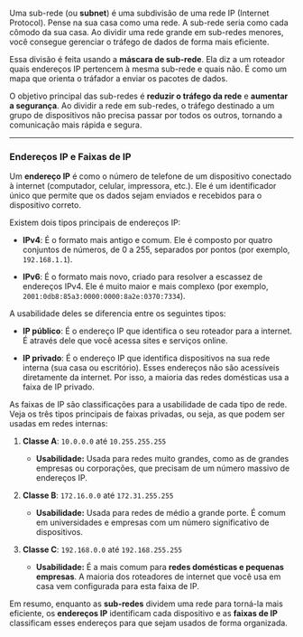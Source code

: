 Uma sub-rede (ou **subnet**) é uma subdivisão de uma rede IP (Internet Protocol). Pense na sua casa como uma rede. A sub-rede seria como cada cômodo da sua casa. Ao dividir uma rede grande em sub-redes menores, você consegue gerenciar o tráfego de dados de forma mais eficiente.

Essa divisão é feita usando a **máscara de sub-rede**. Ela diz a um roteador quais endereços IP pertencem à mesma sub-rede e quais não. É como um mapa que orienta o tráfador a enviar os pacotes de dados.

O objetivo principal das sub-redes é **reduzir o tráfego da rede** e **aumentar a segurança**. Ao dividir a rede em sub-redes, o tráfego destinado a um grupo de dispositivos não precisa passar por todos os outros, tornando a comunicação mais rápida e segura.

---

### Endereços IP e Faixas de IP

Um **endereço IP** é como o número de telefone de um dispositivo conectado à internet (computador, celular, impressora, etc.). Ele é um identificador único que permite que os dados sejam enviados e recebidos para o dispositivo correto.

Existem dois tipos principais de endereços IP:

- **IPv4**: É o formato mais antigo e comum. Ele é composto por quatro conjuntos de números, de 0 a 255, separados por pontos (por exemplo, `192.168.1.1`).
    
- **IPv6**: É o formato mais novo, criado para resolver a escassez de endereços IPv4. Ele é muito maior e mais complexo (por exemplo, `2001:0db8:85a3:0000:0000:8a2e:0370:7334`).
    

A usabilidade deles se diferencia entre os seguintes tipos:

- **IP público**: É o endereço IP que identifica o seu roteador para a internet. É através dele que você acessa sites e serviços online.
    
- **IP privado**: É o endereço IP que identifica dispositivos na sua rede interna (sua casa ou escritório). Esses endereços não são acessíveis diretamente da internet. Por isso, a maioria das redes domésticas usa a faixa de IP privado.
    

As faixas de IP são classificações para a usabilidade de cada tipo de rede. Veja os três tipos principais de faixas privadas, ou seja, as que podem ser usadas em redes internas:

1. **Classe A**: `10.0.0.0` até `10.255.255.255`
    
    - **Usabilidade:** Usada para redes muito grandes, como as de grandes empresas ou corporações, que precisam de um número massivo de endereços IP.
        
2. **Classe B**: `172.16.0.0` até `172.31.255.255`
    
    - **Usabilidade:** Usada para redes de médio a grande porte. É comum em universidades e empresas com um número significativo de dispositivos.
        
3. **Classe C**: `192.168.0.0` até `192.168.255.255`
    
    - **Usabilidade:** É a mais comum para **redes domésticas e pequenas empresas**. A maioria dos roteadores de internet que você usa em casa vem configurada para esta faixa de IP.
        

Em resumo, enquanto as **sub-redes** dividem uma rede para torná-la mais eficiente, os **endereços IP** identificam cada dispositivo e as **faixas de IP** classificam esses endereços para que sejam usados de forma organizada.